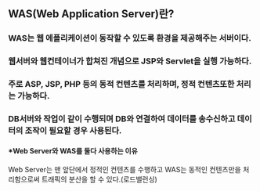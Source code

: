## WAS(Web Application Server)란?
### WAS는 웹 에플리케이션이 동작할 수 있도록 환경을 제공해주는 서버이다.
### 웹서버와 웹컨테이너가 합쳐진 개념으로 JSP와 Servlet을 실행 가능하다.
### 주로 ASP, JSP, PHP 등의 동적 컨텐츠를 처리하며, 정적 컨텐츠또한 처리는 가능하다.
### DB서버와 작업이 같이 수행되며 DB와 연결하여 데이터를 송수신하고 데이터의 조작이 필요할 경우 사용된다.


#### *Web Server와 WAS를 둘다 사용하는 이유
Web Server는 맨 앞단에서 정적인 컨텐츠를 수행하고 WAS는 동적인 컨텐츠만을 처리함으로써 트래픽의 분산을 할 수 있다.(로드밸런싱)
